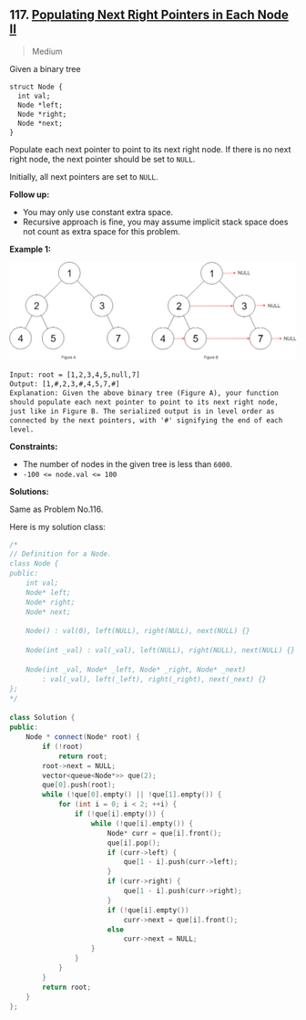 ## 117. [Populating Next Right Pointers in Each Node II](https://leetcode.com/problems/populating-next-right-pointers-in-each-node-ii/)

> Medium

Given a binary tree

```
struct Node {
  int val;
  Node *left;
  Node *right;
  Node *next;
}
```

Populate each next pointer to point to its next right node. If there is no next right node, the next pointer should be set to `NULL`.

Initially, all next pointers are set to `NULL`.

 

**Follow up:**

- You may only use constant extra space.
- Recursive approach is fine, you may assume implicit stack space does not count as extra space for this problem.

 

**Example 1:**

![img](./imgs/117.png)

```
Input: root = [1,2,3,4,5,null,7]
Output: [1,#,2,3,#,4,5,7,#]
Explanation: Given the above binary tree (Figure A), your function should populate each next pointer to point to its next right node, just like in Figure B. The serialized output is in level order as connected by the next pointers, with '#' signifying the end of each level.
```

 

**Constraints:**

- The number of nodes in the given tree is less than `6000`.
- `-100 <= node.val <= 100`



**Solutions:**

Same as Problem No.116.

Here is my solution class:

```c++
/*
// Definition for a Node.
class Node {
public:
    int val;
    Node* left;
    Node* right;
    Node* next;

    Node() : val(0), left(NULL), right(NULL), next(NULL) {}

    Node(int _val) : val(_val), left(NULL), right(NULL), next(NULL) {}

    Node(int _val, Node* _left, Node* _right, Node* _next)
        : val(_val), left(_left), right(_right), next(_next) {}
};
*/

class Solution {
public:
	Node * connect(Node* root) {
		if (!root)
			return root;
		root->next = NULL;
		vector<queue<Node*>> que(2);
		que[0].push(root);
		while (!que[0].empty() || !que[1].empty()) {
			for (int i = 0; i < 2; ++i) {
				if (!que[i].empty()) {
					while (!que[i].empty()) {
						Node* curr = que[i].front();
						que[i].pop();
						if (curr->left) {
							que[1 - i].push(curr->left);
						}
						if (curr->right) {
							que[1 - i].push(curr->right);
						}
						if (!que[i].empty())
							curr->next = que[i].front();
						else
							curr->next = NULL;
					}
				}
			}
		}
		return root;
	}
};
```

